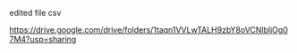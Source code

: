 edited file csv

https://drive.google.com/drive/folders/1taqn1VVLwTALH9zbY8oVCNlbljOg07M4?usp=sharing
